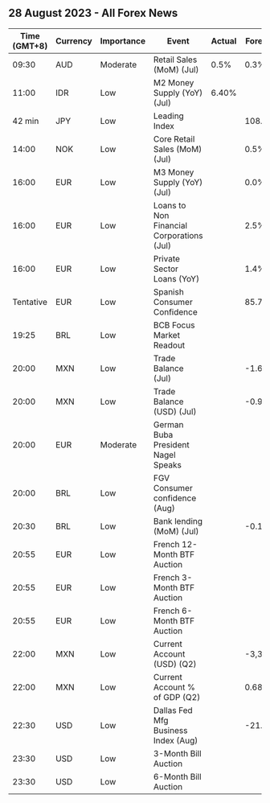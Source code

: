 ## 28 August 2023 - All Forex News

| Time (GMT+8) | Currency | Importance | Event | Actual | Forecast | Previous |
|------|----------|------------|-------|--------|----------|----------|
| 09:30 | AUD | Moderate | Retail Sales (MoM) (Jul) | 0.5% | 0.3% | -0.8% |
| 11:00 | IDR | Low | M2 Money Supply (YoY) (Jul) | 6.40% |  | 6.10% |
| 42 min | JPY | Low | Leading Index |  | 108.9 | 109.2 |
| 14:00 | NOK | Low | Core Retail Sales (MoM) (Jul) |  | 0.5% | 0.3% |
| 16:00 | EUR | Low | M3 Money Supply (YoY) (Jul) |  | 0.0% | 0.6% |
| 16:00 | EUR | Low | Loans to Non Financial Corporations (Jul) |  | 2.5% | 3.0% |
| 16:00 | EUR | Low | Private Sector Loans (YoY) |  | 1.4% | 1.7% |
| Tentative | EUR | Low | Spanish Consumer Confidence |  | 85.7 | 92.4 |
| 19:25 | BRL | Low | BCB Focus Market Readout |  |  |  |
| 20:00 | MXN | Low | Trade Balance (Jul) |  | -1.677B | 0.038B |
| 20:00 | MXN | Low | Trade Balance (USD) (Jul) |  | -0.961B | -1.424B |
| 20:00 | EUR | Moderate | German Buba President Nagel Speaks |  |  |  |
| 20:00 | BRL | Low | FGV Consumer confidence (Aug) |  |  | 94.8 |
| 20:30 | BRL | Low | Bank lending (MoM) (Jul) |  | -0.1% | 0.1% |
| 20:55 | EUR | Low | French 12-Month BTF Auction |  |  | 3.639% |
| 20:55 | EUR | Low | French 3-Month BTF Auction |  |  | 3.684% |
| 20:55 | EUR | Low | French 6-Month BTF Auction |  |  | 3.658% |
| 22:00 | MXN | Low | Current Account (USD) (Q2) |  | -3,399M | -14,282M |
| 22:00 | MXN | Low | Current Account % of GDP (Q2) |  | 0.68% | -3.60% |
| 22:30 | USD | Low | Dallas Fed Mfg Business Index (Aug) |  | -21.6 | -20.0 |
| 23:30 | USD | Low | 3-Month Bill Auction |  |  | 5.300% |
| 23:30 | USD | Low | 6-Month Bill Auction |  |  | 5.295% |
